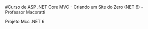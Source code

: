 #Curso de ASP .NET Core MVC - Criando um Site do Zero (NET 6) - Professor Macoratti

Projeto Mcc .NET 6
